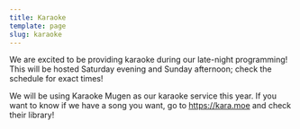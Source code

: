 ```yaml
---
title: Karaoke
template: page
slug: karaoke
---
```

We are excited to be providing karaoke during our late-night programming! This will be hosted Saturday evening and Sunday afternoon; check the schedule for exact times!

W﻿e will be using Karaoke Mugen as our karaoke service this year. If you want to know if we have a song you want, go to <https://kara.moe> and check their library!
